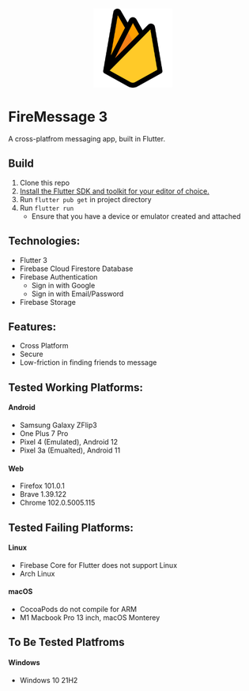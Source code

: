 <p align=center>
    <img width="160" height="160" src="./images/firebase.png">
</p>

# FireMessage 3
A cross-platfrom messaging app, built in Flutter.

## Build
1. Clone this repo
2. [Install the Flutter SDK and toolkit for your editor of choice.]([url](https://docs.flutter.dev/get-started/install))
3. Run `flutter pub get` in project directory
4. Run `flutter run`
    * Ensure that you have a device or emulator created and attached

## Technologies:
* Flutter 3
* Firebase Cloud Firestore Database
* Firebase Authentication
    * Sign in with Google
    * Sign in with Email/Password
* Firebase Storage
## Features:
* Cross Platform
* Secure
* Low-friction in finding friends to message
## Tested Working Platforms:
#### Android
* Samsung Galaxy ZFlip3
* One Plus 7 Pro
* Pixel 4 (Emulated), Android 12
* Pixel 3a (Emualted), Android 11
#### Web
* Firefox 101.0.1
* Brave 1.39.122
* Chrome 102.0.5005.115

## Tested Failing Platforms:
#### Linux
* Firebase Core for Flutter does not support Linux
* Arch Linux
#### macOS
* CocoaPods do not compile for ARM
* M1 Macbook Pro 13 inch, macOS Monterey

## To Be Tested Platfroms
#### Windows
* Windows 10 21H2

